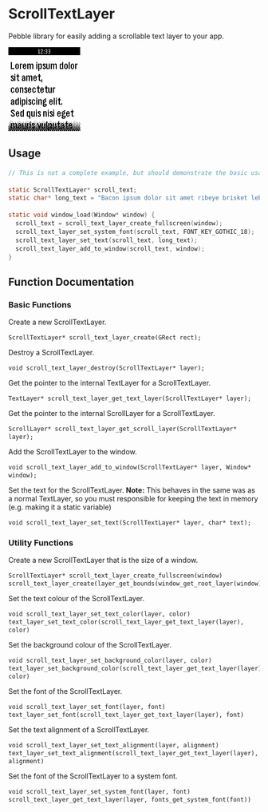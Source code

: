 # ScrollTextLayer

Pebble library for easily adding a scrollable text layer to your app.

![Screenshot of library in action](info/animation.gif)

## Usage

````c
// This is not a complete example, but should demonstrate the basic usage of a ScrollTextLayer.

static ScrollTextLayer* scroll_text;
static char* long_text = "Bacon ipsum dolor sit amet ribeye brisket leberkas, frankfurter pork loin salami biltong. \nPig spare ribs drumstick filet mignon tongue, rump pork belly andouille ball tip shoulder chuck sausage. Beef rump pig hamburger ham hock. Hamburger landjaeger cow, frankfurter drumstick ball tip pork swine tongue shoulder prosciutto t-bone flank chicken. \nTri-tip shoulder tongue pork belly, beef ribs pancetta flank tenderloin. Capicola hamburger t-bone ground round spare ribs rump, brisket tongue flank ball tip short ribs. Beef pork chop flank pork belly pig chuck.";

static void window_load(Window* window) {
  scroll_text = scroll_text_layer_create_fullscreen(window);
  scroll_text_layer_set_system_font(scroll_text, FONT_KEY_GOTHIC_18);
  scroll_text_layer_set_text(scroll_text, long_text);
  scroll_text_layer_add_to_window(scroll_text, window);
}
````

## Function Documentation

### Basic Functions

Create a new ScrollTextLayer.

    ScrollTextLayer* scroll_text_layer_create(GRect rect);

Destroy a ScrollTextLayer.

    void scroll_text_layer_destroy(ScrollTextLayer* layer);

Get the pointer to the internal TextLayer for a ScrollTextLayer.

    TextLayer* scroll_text_layer_get_text_layer(ScrollTextLayer* layer);

Get the pointer to the internal ScrollLayer for a ScrollTextLayer.

    ScrollLayer* scroll_text_layer_get_scroll_layer(ScrollTextLayer* layer);

Add the ScrollTextLayer to the window.

    void scroll_text_layer_add_to_window(ScrollTextLayer* layer, Window* window);

Set the text for the ScrollTextLayer.
**Note:** This behaves in the same was as a normal TextLayer, so you must responsible for keeping the text in memory (e.g. making it a static variable)

    void scroll_text_layer_set_text(ScrollTextLayer* layer, char* text);

### Utility Functions

Create a new ScrollTextLayer that is the size of a window.

    ScrollTextLayer* scroll_text_layer_create_fullscreen(window) scroll_text_layer_create(layer_get_bounds(window_get_root_layer(window)));

Set the text colour of the ScrollTextLayer.

    void scroll_text_layer_set_text_color(layer, color) text_layer_set_text_color(scroll_text_layer_get_text_layer(layer), color)

Set the background colour of the ScrollTextLayer.

    void scroll_text_layer_set_background_color(layer, color) text_layer_set_background_color(scroll_text_layer_get_text_layer(layer), color)

Set the font of the ScrollTextLayer.

    void scroll_text_layer_set_font(layer, font) text_layer_set_font(scroll_text_layer_get_text_layer(layer), font)

Set the text alignment of a ScrollTextLayer.

    void scroll_text_layer_set_text_alignment(layer, alignment) text_layer_set_text_alignment(scroll_text_layer_get_text_layer(layer), alignment)

Set the font of the ScrollTextLayer to a system font.

    void scroll_text_layer_set_system_font(layer, font) scroll_text_layer_get_text_layer(layer, fonts_get_system_font(font))
